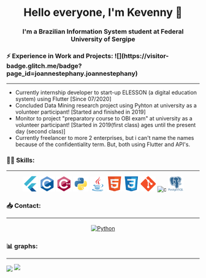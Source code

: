 <h1 align="center">Hello everyone, I'm Kevenny 👋</h1>

<h3 align="center">I'm a Brazilian Information System student at Federal University of Sergipe </h3>

<h3 align="left">⚡ Experience in Work and Projects: ![](https://visitor-badge.glitch.me/badge?page_id=joannestephany.joannestephany)</h3>

---

- Currently internship developer to start-up ELESSON (a digital education system) using Flutter [Since 07/2020]
- Concluded Data Mining research project using Pyhton at university as a volunteer participant! [Started and finished in 2019]
- Monitor to project "preparatory course to OBI exam" at university as a volunteer participant! [Started in 2019(first class) ages until the present day (second class)]
- Currently freelancer to more 2 enterprises, but i can't name the names because of the confidentiality term. But, both using Flutter and API's.


<h3 align="left">👨‍💻 Skills:</h3>

---

<!-- ICONS TO SKILLS -->
<p align="center"><img src="https://raw.githubusercontent.com/devicons/devicon/master/icons/flutter/flutter-original.svg" alt="c" width="40" height="40"/>
<img src="https://raw.githubusercontent.com/devicons/devicon/master/icons/c/c-original.svg" alt="c" width="40" height="40"/>
<img src="https://raw.githubusercontent.com/devicons/devicon/master/icons/cplusplus/cplusplus-original.svg" alt="c" width="40" height="40"/>
<img src="https://raw.githubusercontent.com/devicons/devicon/master/icons/python/python-original.svg" alt="c" width="40" height="40"/>
<img src="https://raw.githubusercontent.com/devicons/devicon/master/icons/java/java-original.svg" alt="c" width="40" height="40"/>
<img src="https://raw.githubusercontent.com/devicons/devicon/master/icons/html5/html5-original.svg" alt="c" width="40" height="40"/>
<img src="https://raw.githubusercontent.com/devicons/devicon/master/icons/css3/css3-original.svg" alt="c" width="40" height="40"/>
<img src="https://raw.githubusercontent.com/devicons/devicon/master/icons/git/git-original.svg" alt="c" width="40" height="40"/>
<img src="https://img.icons8.com/color/452/firebase.png" alt="c" width="40" height="40"/>
<img src="https://raw.githubusercontent.com/devicons/devicon/master/icons/postgresql/postgresql-plain-wordmark.svg" alt="c" width="40" height="40"/></p>


<h3 align="left">📥 Contact:</h3>

---

<p align="center"><a href="mailto:kevennykeke@gmail.com"> <img src="https://image.flaticon.com/icons/png/512/281/281769.png" alt="Python" height="40" style="vertical-align:top; margin:4px"></a></p>



<h3 align="left">📊 graphs:</h3>

---

<img align="center" src="https://github-readme-stats.vercel.app/api?username=kevennyjs&count_private=true&show_icons=true&hide_title=true&hide=stars" />

<img src="https://github-profile-trophy.vercel.app/?username=kevennyjs&theme=flat&no-frame=true&margin-w=30" />

<!--

[![](./profile-summary-card-output/github/0-profile-details.svg)](https://github.com/vn7n24fzkq/github-profile-summary-cards)
[![](./profile-summary-card-output/github/1-repos-per-language.svg)](https://github.com/vn7n24fzkq/github-profile-summary-cards)
[![](./profile-summary-card-output/github/2-most-commit-language.svg)](https://github.com/vn7n24fzkq/github-profile-summary-cards)
[![](./profile-summary-card-output/github/3-stats.svg)](https://github.com/vn7n24fzkq/github-profile-summary-cards)


**KevennyJS/KevennyJS** is a ✨ _special_ ✨ repository because its `README.md` (this file) appears on your GitHub profile.
https://www.linkedin.com/in/kevenny-de-jesus-santos/


Here are some ideas to get you started:

- 🔭 I’m currently working on ...
- 🌱 I’m currently learning ...
- 👯 I’m looking to collaborate on ...
- 🤔 I’m looking for help with ...
- 💬 Ask me about ...
- 📫 How to reach me: ...
- 😄 Pronouns: ...
- ⚡ Fun fact: ...
-->

